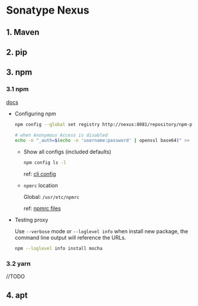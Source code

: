 Sonatype Nexus
==============

## 1. Maven
## 2. pip
## 3. npm
### 3.1 npm
[docs](https://help.sonatype.com/repomanager3/formats/npm-registry)

* Configuring npm

    ```bash
    npm config --global set registry http://nexus:8081/repository/npm-proxy

    # when Anonymous Access is disabled
    echo -n "_auth=$(echo -n 'username:password' | openssl base64)" >> /usr/etc/npmrc
    ```

  * Show all configs (included defaults)

    ```bash
    npm config ls -l
    ```

    ref: [cli config](https://docs.npmjs.com/cli/config)

  * `npmrc` location

    Global: `/usr/etc/npmrc`

    ref: [npmrc files](https://docs.npmjs.com/misc/config#npmrc-files)

* Testing proxy

    Use `--verbose` mode or `--loglevel info` when install new package, the command line output will reference the URLs.

    ```bash
    npm --loglevel info install mocha
    ```

### 3.2 yarn
//TODO

## 4. apt
